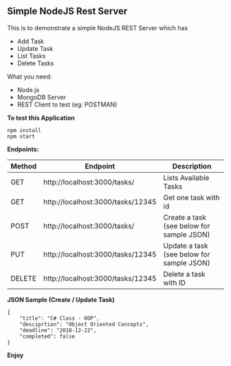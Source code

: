 ## Simple NodeJS Rest Server
This is to demonstrate a simple NodeJS REST Server which has 

 - Add Task
 - Update Task
 - List Tasks
 - Delete Tasks

What you need: 

 - Node.js  
 - MongoDB Server  
 - REST Client to test (eg: POSTMAN)

**To test this Application** 

    npm install 
    npm start 


**Endpoints:** 

| Method | Endpoint  |Description|
|--|--|--|
| GET | http://localhost:3000/tasks/ |Lists Available Tasks |
| GET | http://localhost:3000/tasks/12345 | Get one task with id |
| POST | http://localhost:3000/tasks/ | Create a task (see below for sample JSON) | 
| PUT | http://localhost:3000/tasks/12345 |  Update a task (see below for sample JSON) | 
| DELETE | http://localhost:3000/tasks/12345 |  Delete a task with ID |

**JSON Sample (Create / Update Task)**

    {
    	"title": "C# Class - OOP",
    	"desciprtion": "Object Oriented Concepts",
    	"deadline": "2018-12-22",
    	"completed": false
    }

**Enjoy**